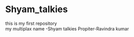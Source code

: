 # Shyam_talkies
this is my first repository
<br>
my multiplax name -Shyam talkies
Propiter-Ravindra kumar
